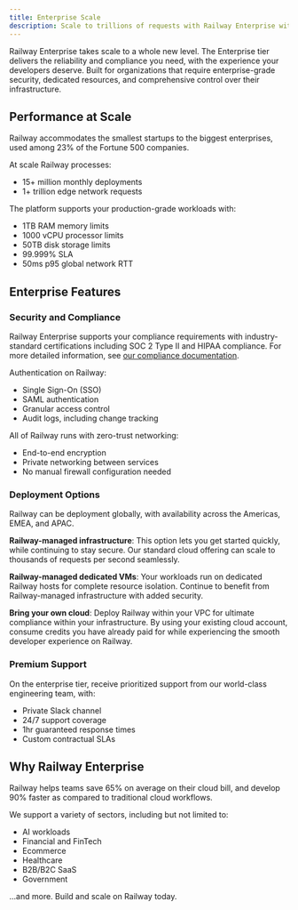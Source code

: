 ```yaml
---
title: Enterprise Scale
description: Scale to trillions of requests with Railway Enterprise with ease. Enhanced security, premium support, and custom deployment options.
---
```


Railway Enterprise takes scale to a whole new level. The Enterprise tier delivers the reliability and compliance you need, with the experience your developers deserve. Built for organizations that require enterprise-grade security, dedicated resources, and comprehensive control over their infrastructure.

## Performance at Scale

Railway accommodates the smallest startups to the biggest enterprises, used among 23% of the Fortune 500 companies.

At scale Railway processes:
- 15+ million monthly deployments
- 1+ trillion edge network requests

The platform supports your production-grade workloads with:
- 1TB RAM memory limits
- 1000 vCPU processor limits
- 50TB disk storage limits
- 99.999% SLA
- 50ms p95 global network RTT

## Enterprise Features

### Security and Compliance

Railway Enterprise supports your compliance requirements with industry-standard certifications including SOC 2 Type II and HIPAA compliance. For more detailed information, see [our compliance documentation](https://docs.railway.com/maturity/compliance).

Authentication on Railway:
- Single Sign-On (SSO)
- SAML authentication
- Granular access control
- Audit logs, including change tracking

All of Railway runs with zero-trust networking:
- End-to-end encryption
- Private networking between services
- No manual firewall configuration needed

### Deployment Options

Railway can be deployment globally, with availability across the Americas, EMEA, and APAC.

**Railway-managed infrastructure**: This option lets you get started quickly, while continuing to stay secure. Our standard cloud offering can scale to thousands of requests per second seamlessly.

**Railway-managed dedicated VMs**: Your workloads run on dedicated Railway hosts for complete resource isolation. Continue to benefit from Railway-managed infrastructure with added security.

**Bring your own cloud**: Deploy Railway within your VPC for ultimate compliance within your infrastructure. By using your existing cloud account, consume credits you have already paid for while experiencing the smooth developer experience on Railway.

### Premium Support

On the enterprise tier, receive prioritized support from our world-class engineering team, with:
- Private Slack channel
- 24/7 support coverage
- 1hr guaranteed response times
- Custom contractual SLAs

## Why Railway Enterprise

Railway helps teams save 65% on average on their cloud bill, and develop 90% faster as compared to traditional cloud workflows.

We support a variety of sectors, including but not limited to:
- AI workloads
- Financial and FinTech
- Ecommerce
- Healthcare
- B2B/B2C SaaS
- Government

...and more. Build and scale on Railway today.
